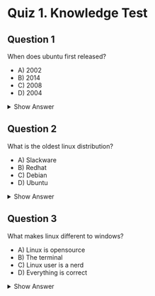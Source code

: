 # Quiz 1. Knowledge Test

## Question 1
When does ubuntu first released?

- A) 2002
- B) 2014
- C) 2008
- D) 2004

<details>
  <summary>Show Answer</summary>
  <br />
  The correct answer is **D) 2004**.
</details>

## Question 2
What is the oldest linux distribution?

- A) Slackware
- B) Redhat
- C) Debian
- D) Ubuntu

<details>
  <summary>Show Answer</summary>
  
  The correct answer is **A) Slackware**.
</details>

## Question 3
What makes linux different to windows?

- A) Linux is opensource
- B) The terminal
- C) Linux user is a nerd
- D) Everything is correct

<details>
  <summary>Show Answer</summary>
  
  The correct answer is **D) Everything is correct**.
</details>
